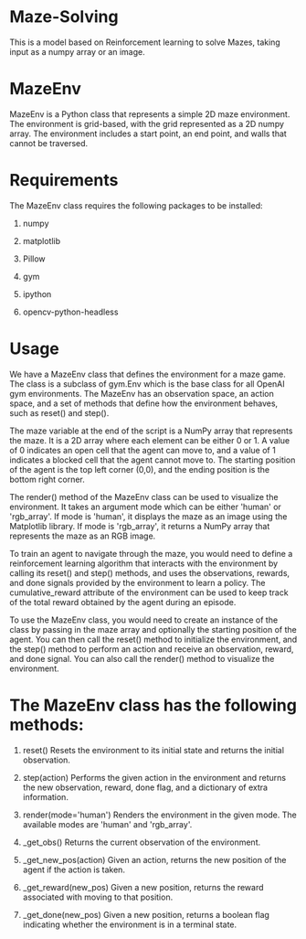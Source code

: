 # Maze-Solving
This is a model based on Reinforcement learning to solve Mazes, taking input as a numpy array or an image.



# MazeEnv
MazeEnv is a Python class that represents a simple 2D maze environment. The environment is grid-based, with the grid represented as a 2D numpy array. The environment includes a start point, an end point, and walls that cannot be traversed.



# Requirements
The MazeEnv class requires the following packages to be installed:

1. numpy

2. matplotlib

3. Pillow

4. gym

5. ipython

6. opencv-python-headless


# Usage
We have a MazeEnv class that defines the environment for a maze game. The class is a subclass of gym.Env which is the base class for all OpenAI gym environments. The MazeEnv has an observation space, an action space, and a set of methods that define how the environment behaves, such as reset() and step().

The maze variable at the end of the script is a NumPy array that represents the maze. It is a 2D array where each element can be either 0 or 1. A value of 0 indicates an open cell that the agent can move to, and a value of 1 indicates a blocked cell that the agent cannot move to. The starting position of the agent is the top left corner (0,0), and the ending position is the bottom right corner.

The render() method of the MazeEnv class can be used to visualize the environment. It takes an argument mode which can be either 'human' or 'rgb_array'. If mode is 'human', it displays the maze as an image using the Matplotlib library. If mode is 'rgb_array', it returns a NumPy array that represents the maze as an RGB image.

To train an agent to navigate through the maze, you would need to define a reinforcement learning algorithm that interacts with the environment by calling its reset() and step() methods, and uses the observations, rewards, and done signals provided by the environment to learn a policy. The cumulative_reward attribute of the environment can be used to keep track of the total reward obtained by the agent during an episode.

To use the MazeEnv class, you would need to create an instance of the class by passing in the maze array and optionally the starting position of the agent. You can then call the reset() method to initialize the environment, and the step() method to perform an action and receive an observation, reward, and done signal. You can also call the render() method to visualize the environment.




# The MazeEnv class has the following methods:

1. reset()
Resets the environment to its initial state and returns the initial observation.

2. step(action)
Performs the given action in the environment and returns the new observation, reward, done flag, and a dictionary of extra information.

3. render(mode='human')
Renders the environment in the given mode. The available modes are 'human' and 'rgb_array'.

4. _get_obs()
Returns the current observation of the environment.

5. _get_new_pos(action)
Given an action, returns the new position of the agent if the action is taken.

6. _get_reward(new_pos)
Given a new position, returns the reward associated with moving to that position.

7. _get_done(new_pos)
Given a new position, returns a boolean flag indicating whether the environment is in a terminal state.
